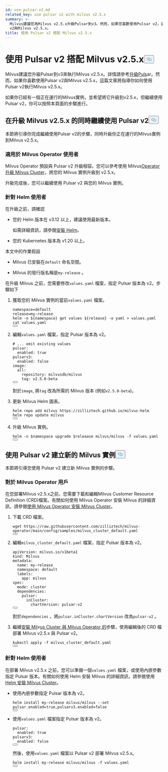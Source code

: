 ```yaml
---
id: use-pulsar-v2.md
related_key: use pulsar v2 with milvus v2.5.x
summary: >-
  Milvus建議您為Milvus v2.5.x升級Pulsar到v3。然而，如果您喜歡使用Pulsar v2，這篇文章將引導您通過步驟繼續使用Pulsar
  v2與Milvus v2.5.x。
title: 使用 Pulsar v2 搭配 Milvus v2.5.x
---
```

<h1 id="Use-Pulsar-v2-with-Milvus-v25x" class="common-anchor-header">使用 Pulsar v2 搭配 Milvus v2.5.x<button data-href="#Use-Pulsar-v2-with-Milvus-v25x" class="anchor-icon" translate="no">
      <svg translate="no"
        aria-hidden="true"
        focusable="false"
        height="20"
        version="1.1"
        viewBox="0 0 16 16"
        width="16"
      >
        <path
          fill="#0092E4"
          fill-rule="evenodd"
          d="M4 9h1v1H4c-1.5 0-3-1.69-3-3.5S2.55 3 4 3h4c1.45 0 3 1.69 3 3.5 0 1.41-.91 2.72-2 3.25V8.59c.58-.45 1-1.27 1-2.09C10 5.22 8.98 4 8 4H4c-.98 0-2 1.22-2 2.5S3 9 4 9zm9-3h-1v1h1c1 0 2 1.22 2 2.5S13.98 12 13 12H9c-.98 0-2-1.22-2-2.5 0-.83.42-1.64 1-2.09V6.25c-1.09.53-2 1.84-2 3.25C6 11.31 7.55 13 9 13h4c1.45 0 3-1.69 3-3.5S14.5 6 13 6z"
        ></path>
      </svg>
    </button></h1><p>Milvus建議您升級Pulsar到v3來執行Milvus v2.5.x。詳情請參考<a href="/docs/zh-hant/upgrade-pulsar-v3.md">升級Puls</a>ar。然而，如果你喜歡使用Pulsar v2與Milvus v2.5.x，這篇文章將指導你如何使用Pulsar v2執行Milvus v2.5.x。</p>
<p>如果你已經有一個正在運行的Milvus實例，並希望將它升級到v2.5.x，但繼續使用Pulsar v2，你可以按照本頁面的步驟進行。</p>
<h2 id="Continue-using-Pulsar-v2-while-upgrading-Milvus-v25x" class="common-anchor-header">在升級 Milvus v2.5.x 的同時繼續使用 Pulsar v2<button data-href="#Continue-using-Pulsar-v2-while-upgrading-Milvus-v25x" class="anchor-icon" translate="no">
      <svg translate="no"
        aria-hidden="true"
        focusable="false"
        height="20"
        version="1.1"
        viewBox="0 0 16 16"
        width="16"
      >
        <path
          fill="#0092E4"
          fill-rule="evenodd"
          d="M4 9h1v1H4c-1.5 0-3-1.69-3-3.5S2.55 3 4 3h4c1.45 0 3 1.69 3 3.5 0 1.41-.91 2.72-2 3.25V8.59c.58-.45 1-1.27 1-2.09C10 5.22 8.98 4 8 4H4c-.98 0-2 1.22-2 2.5S3 9 4 9zm9-3h-1v1h1c1 0 2 1.22 2 2.5S13.98 12 13 12H9c-.98 0-2-1.22-2-2.5 0-.83.42-1.64 1-2.09V6.25c-1.09.53-2 1.84-2 3.25C6 11.31 7.55 13 9 13h4c1.45 0 3-1.69 3-3.5S14.5 6 13 6z"
        ></path>
      </svg>
    </button></h2><p>本節將引導你完成繼續使用Pulsar v2的步驟，同時升級你正在運行的Milvus實例到Milvus v2.5.x。</p>
<h3 id="For-Milvus-Operator-users" class="common-anchor-header">適用於 Milvus Operator 使用者</h3><p>Milvus Operator 預設與 Pulsar v2 升級相容。您可以參考使用 Milvus<a href="/docs/zh-hant/upgrade_milvus_cluster-operator.md">Operator 升級 Milvus Cluster</a>，將您的 Milvus 實例升級到 v2.5.x。</p>
<p>升級完成後，您可以繼續使用 Pulsar v2 與您的 Milvus 實例。</p>
<h3 id="For-Helm-users" class="common-anchor-header">針對 Helm 使用者</h3><p>在升級之前，請確認</p>
<ul>
<li><p>您的 Helm 版本在 v3.12 以上，建議使用最新版本。</p>
<p>如需詳細資訊，請參閱<a href="https://helm.sh/docs/intro/install/">安裝 Helm</a>。</p></li>
<li><p>您的 Kubernetes 版本為 v1.20 以上。</p></li>
</ul>
<p>本文中的作業假設</p>
<ul>
<li><p>Milvus 已安裝在<code translate="no">default</code> 命名空間。</p></li>
<li><p>Milvus 的發行版名稱是<code translate="no">my-release</code> 。</p></li>
</ul>
<p>在升級 Milvus 之前，您需要修改<code translate="no">values.yaml</code> 檔案，指定 Pulsar 版本為 v2。步驟如下</p>
<ol>
<li><p>獲取您的 Milvus 實例的當前<code translate="no">values.yaml</code> 檔案。</p>
<pre><code translate="no" class="language-bash">namespace=default
release=my-release
helm -n <span class="hljs-variable">${namespace}</span> get values <span class="hljs-variable">${release}</span> -o yaml &gt; values.yaml
<span class="hljs-built_in">cat</span> values.yaml
<button class="copy-code-btn"></button></code></pre></li>
<li><p>編輯<code translate="no">values.yaml</code> 檔案，指定 Pulsar 版本為 v2。</p>
<pre><code translate="no" class="language-yaml"><span class="hljs-comment"># ... omit existing values</span>
pulsar:
  enabled: <span class="hljs-literal">true</span>
pulsarv3:
  enabled: <span class="hljs-literal">false</span>
image:
  all:
    repository: milvusdb/milvus
    tag: v2.5.0-beta 
<button class="copy-code-btn"></button></code></pre>
<p>對於<code translate="no">image</code>, 將<code translate="no">tag</code> 改為所需的 Milvus 版本 (例如<code translate="no">v2.5.0-beta</code>)。</p></li>
<li><p>更新 Milvus Helm 圖表。</p>
<pre><code translate="no" class="language-bash">helm repo <span class="hljs-keyword">add</span> milvus https:<span class="hljs-comment">//zilliztech.github.io/milvus-helm</span>
helm repo update milvus
<button class="copy-code-btn"></button></code></pre></li>
<li><p>升級 Milvus 實例。</p>
<pre><code translate="no" class="language-bash">helm -n <span class="hljs-variable">$namespace</span> upgrade <span class="hljs-variable">$releaase</span> milvus/milvus -f values.yaml
<button class="copy-code-btn"></button></code></pre></li>
</ol>
<h2 id="Creating-a-new-Milvus-instance-with-Pulsar-v2" class="common-anchor-header">使用 Pulsar v2 建立新的 Milvus 實例<button data-href="#Creating-a-new-Milvus-instance-with-Pulsar-v2" class="anchor-icon" translate="no">
      <svg translate="no"
        aria-hidden="true"
        focusable="false"
        height="20"
        version="1.1"
        viewBox="0 0 16 16"
        width="16"
      >
        <path
          fill="#0092E4"
          fill-rule="evenodd"
          d="M4 9h1v1H4c-1.5 0-3-1.69-3-3.5S2.55 3 4 3h4c1.45 0 3 1.69 3 3.5 0 1.41-.91 2.72-2 3.25V8.59c.58-.45 1-1.27 1-2.09C10 5.22 8.98 4 8 4H4c-.98 0-2 1.22-2 2.5S3 9 4 9zm9-3h-1v1h1c1 0 2 1.22 2 2.5S13.98 12 13 12H9c-.98 0-2-1.22-2-2.5 0-.83.42-1.64 1-2.09V6.25c-1.09.53-2 1.84-2 3.25C6 11.31 7.55 13 9 13h4c1.45 0 3-1.69 3-3.5S14.5 6 13 6z"
        ></path>
      </svg>
    </button></h2><p>本節將引導您使用 Pulsar v2 建立新 Milvus 實例的步驟。</p>
<h3 id="For-Milvus-Operator-users" class="common-anchor-header">對於 Milvus Operator 用戶</h3><p>在您部署Milvus v2.5.x之前，您需要下載和編輯Milvus Customer Resource Definition (CRD)檔案。有關如何使用 Milvus Operator 安裝 Milvus 的詳細資訊，請參閱<a href="/docs/zh-hant/install_cluster-milvusoperator.md">使用 Milvus Operator 安裝 Milvus Cluster</a>。</p>
<ol>
<li><p>下載 CRD 檔案。</p>
<pre><code translate="no" class="language-bash">wget <span class="hljs-attr">https</span>:<span class="hljs-comment">//raw.githubusercontent.com/zilliztech/milvus-operator/main/config/samples/milvus_cluster_default.yaml</span>
<button class="copy-code-btn"></button></code></pre></li>
<li><p>編輯<code translate="no">milvus_cluster_default.yaml</code> 檔案，指定 Pulsar 版本為 v2。</p>
<pre><code translate="no" class="language-yaml"><span class="hljs-attr">apiVersion</span>: milvus.<span class="hljs-property">io</span>/v1beta1
<span class="hljs-attr">kind</span>: <span class="hljs-title class_">Milvus</span>
<span class="hljs-attr">metadata</span>:
  <span class="hljs-attr">name</span>: my-release
  <span class="hljs-attr">namespace</span>: <span class="hljs-keyword">default</span>
  <span class="hljs-attr">labels</span>:
    <span class="hljs-attr">app</span>: milvus
<span class="hljs-attr">spec</span>:
  <span class="hljs-attr">mode</span>: cluster
  <span class="hljs-attr">dependencies</span>:
    <span class="hljs-attr">pulsar</span>:
      <span class="hljs-attr">inCluster</span>:
        <span class="hljs-attr">chartVersion</span>: pulsar-v2
<button class="copy-code-btn"></button></code></pre>
<p>對於<code translate="no">dependencies</code> ，將<code translate="no">pulsar.inCluster.chartVersion</code> 改為<code translate="no">pulsar-v2</code> 。</p></li>
<li><p>繼續<a href="https://milvus.io/docs/install_cluster-milvusoperator.md#Deploy-Milvus">安裝 Mil</a>v<a href="https://milvus.io/docs/install_cluster-milvusoperator.md#Deploy-Milvus">us Cluster 與 Milvus Operator 的</a>步驟，使用編輯後的 CRD 檔部署 Milvus v2.5.x 與 Pulsar v2。</p>
<pre><code translate="no" class="language-bash">kubectl apply -f milvus_cluster_default.yaml
<button class="copy-code-btn"></button></code></pre></li>
</ol>
<h3 id="For-Helm-users" class="common-anchor-header">針對 Helm 使用者</h3><p>在部署 Milvus v2.5.x 之前，您可以準備一個<code translate="no">values.yaml</code> 檔案，或使用內嵌參數指定 Pulsar 版本。有關如何使用 Helm 安裝 Milvus 的詳細資訊，請參閱使用<a href="/docs/zh-hant/install_cluster-helm.md">Helm 安裝 Milvus Cluster</a>。</p>
<ul>
<li><p>使用內嵌參數指定 Pulsar 版本為 v2。</p>
<pre><code translate="no" class="language-bash">helm install my-release milvus/milvus --<span class="hljs-built_in">set</span> pulsar.enabled=<span class="hljs-literal">true</span>,pulsarv3.enabled=<span class="hljs-literal">false</span>
<button class="copy-code-btn"></button></code></pre></li>
<li><p>使用<code translate="no">values.yaml</code> 檔案指定 Pulsar 版本為 v2。</p>
<pre><code translate="no" class="language-yaml"><span class="hljs-attr">pulsar</span>:
  <span class="hljs-attr">enabled</span>: <span class="hljs-literal">true</span>
<span class="hljs-attr">pulsarv3</span>:
  <span class="hljs-attr">enabled</span>: <span class="hljs-literal">false</span>
<button class="copy-code-btn"></button></code></pre>
<p>然後，使用<code translate="no">values.yaml</code> 檔案以 Pulsar v2 部署 Milvus v2.5.x。</p>
<pre><code translate="no" class="language-bash">helm install my-release milvus/milvus -f values.yaml
<button class="copy-code-btn"></button></code></pre></li>
</ul>
